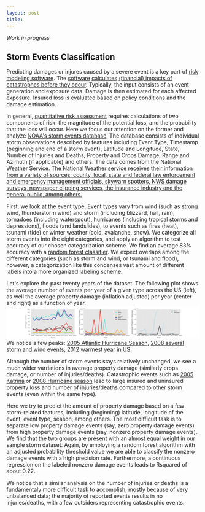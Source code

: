 ```yaml
---
layout: post
title: 
---
```


*Work in progress*

## Storm Events Classification

<!-- App simple predictor -->

Predicting damages or injures caused by a severe event is a key part of [risk modeling software](https://en.wikipedia.org/wiki/Catastrophe_modeling).
The [software](https://en.wikipedia.org/wiki/HAZUS) 
[calculates](http://www.oasislmf.org/) [(financial) impacts of catastrophes before they occur](http://www.air-worldwide.com/Models/About-Catastrophe-Modeling/).
Typically, the input consists of an event generation and exposure data. 
Damage is then estimated for each affected exposure.
Insured loss is evaluated based on policy conditions and the damage estimation.

In general, [quantitative risk assessment](https://en.wikipedia.org/wiki/Risk_assessment)
requires calculations of two components of risk: 
the magnitude of the potential loss, and the probability that the loss will occur.
Here we focus our attention on the former and analyze 
[NOAA's storm events database](http://www.ncdc.noaa.gov/stormevents/ftp.jsp).
The database consists of individual storm observations described by features including Event Type, Timestamp (beginning and
end of a storm event), Latitude and Longitude, State, Number of Injuries and Deaths, Property and Crops Damage,
Range and Azimuth (if applicable) and others.
The data comes from the National Weather Service. [The National Weather service receives their information from a variety of sources: county, local, state and federal law enforcement and emergency management officials, skywarn spotters, NWS damage surveys, newspaper clipping services, the insurance industry and the general public, among others.](http://www.ncdc.noaa.gov/stormevents/faq.jsp)

First, we look at the event type. Event types vary from wind (such as 
strong wind, thunderstorm wind) and storm (including blizzard, hail, rain), 
tornadoes (including waterspout), hurricanes (including tropical storms and depressions), floods (and landslides), to events such as fires (heat), 
tsunami (tide) or winter weather (cold, avalanche, snow).
We categorize all storm events into the eight categories, and apply an algorithm
to test accuracy of our chosen categorization scheme.
We find an average 83% accuracy with a [random forest classifier](http://scikit-learn.org/stable/modules/generated/sklearn.ensemble.RandomForestClassifier.html).
We expect overlaps among the different categories (such as storm and wind, or 
tsunami and flood), however, 
a categorization like this condenses vast amount of different labels
 into a more organized labeling scheme.

Let's explore the past twenty years of the dataset. The following plot shows the average number of events per year of a given type across the US (left), as well the average property damage (inflation adjusted) per year 
(center and right) as a function of year. 
![Count_property_vs_year](/images/Storms/stormcount_propertyyear.png)
We notice a few peaks: 
[2005 Atlantic Hurricane Season](https://en.wikipedia.org/wiki/2005_Atlantic_hurricane_season),
[2008 several](http://www.weather.gov/lot/2011blizzard) [storm](http://www.spc.noaa.gov/exper/archive/event.php?date=20110427) 
[and wind events](http://www.srh.noaa.gov/oun/?n=events-20110614),
[2012 warmest year in US](http://www.climatecentral.org/news/noaa-2012-was-warmest-and-second-most-extreme-year-on-record-15436).

Although the number of storm events stays relatively unchanged, we see a much wider varriations in average property damage
(similarly crops damage, or number of injuries/deaths). 
Catastrophic events such as [2005 Katrina](https://en.wikipedia.org/wiki/Hurricane_Katrina)
or [2008 Hurricane season](https://en.wikipedia.org/wiki/2008_Atlantic_hurricane_season)
lead to large insured and uninsured property loss and number of injuries/deaths
compared to other storm events (even within the same type).

Here we try to predict the amount of property damage based on a few storm-related features, 
including (beginning) latitude,
longitude of the event, event type, season, among others.
The most difficult task is to separate low property damage events (say, zero property damage events) 
from high property damage events (say, nonzero property damage events).
We find that the two groups are present with an almost equal weight in our sample storm dataset.
Again, by employing a random forest algorithm with an adjusted probability threshold value we are able to 
classify the nonzero damage events with a high precision rate. Furthermore, a continuous regression on the labeled nonzero damage events leads to Rsquared of about 0.22.
<!-- Learning curve-->
We notice that a similar analysis on the number of injuries or deaths is a fundamentaly more difficult task to accomplish,
mostly because of very unbalanced data; 
the majority of reported events results in no injuries/deaths, with a few outsiders representing catastrophic events.

<!-- Lastly, app for simple predictor-->
<!-- app prediction alg. for damages-->














